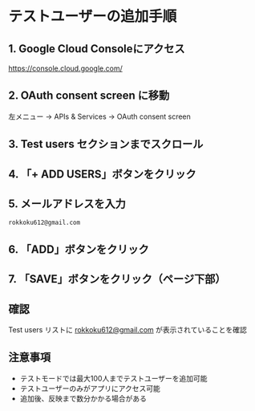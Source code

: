 # テストユーザーの追加手順

## 1. Google Cloud Consoleにアクセス
https://console.cloud.google.com/

## 2. OAuth consent screen に移動
左メニュー → APIs & Services → OAuth consent screen

## 3. Test users セクションまでスクロール

## 4. 「+ ADD USERS」ボタンをクリック

## 5. メールアドレスを入力
```
rokkoku612@gmail.com
```

## 6. 「ADD」ボタンをクリック

## 7. 「SAVE」ボタンをクリック（ページ下部）

## 確認
Test users リストに rokkoku612@gmail.com が表示されていることを確認

## 注意事項
- テストモードでは最大100人までテストユーザーを追加可能
- テストユーザーのみがアプリにアクセス可能
- 追加後、反映まで数分かかる場合がある